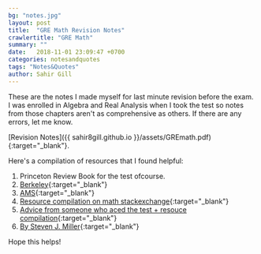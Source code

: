 ```yaml
---
bg: "notes.jpg"
layout: post
title:  "GRE Math Revision Notes" 
crawlertitle: "GRE Math"
summary: ""
date:   2018-11-01 23:09:47 +0700
categories: notesandquotes
tags: "Notes&Quotes"
author: Sahir Gill
---
```


These are the notes I made myself for last minute revision before the exam. I was enrolled in Algebra and Real Analysis when I took the test so notes from those chapters aren't as comprehensive as others. If there are any errors, let me know. 

[Revision Notes]({{ sahir8gill.github.io }}/assets/GREmath.pdf){:target="_blank"}.

Here's a compilation of resources that I found helpful:
<!--more-->
1. Princeton Review Book for the test ofcourse.
2. [Berkeley](https://guide.math.berkeley.edu/2017/03/13/gre-math-subject-test-preparation-strategies/){:target="_blank"}
3. [AMS](https://blogs.ams.org/mathmentoringnetwork/2017/04/03/tips-for-the-gre-math-subject-test/){:target="_blank"}
4. [Resource compilation on math stackexchange](https://math.stackexchange.com/questions/1922417/gre-subject-test-past-papers-books-advice){:target="_blank"}
5. [Advice from someone who aced the test + resouce compilation](http://www.mathematicsgre.com/viewtopic.php?t=4577){:target="_blank"}
6. [By Steven J. Miller](http://web.williams.edu/Mathematics/sjmiller/public_html/advice.htm#GradGRE){:target="_blank"}

Hope this helps!